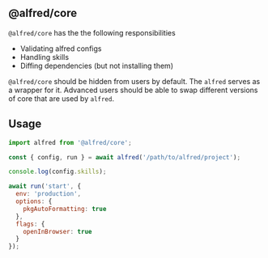 ## @alfred/core

`@alfred/core` has the the following responsibilities
* Validating alfred configs
* Handling skills
* Diffing dependencies (but not installing them)

`@alfred/core` should be hidden from users by default. The `alfred` serves as a wrapper for it. Advanced users should be able to swap different versions of core that are used by `alfred`.

## Usage

```js
import alfred from '@alfred/core';

const { config, run } = await alfred('/path/to/alfred/project');

console.log(config.skills);

await run('start', {
  env: 'production',
  options: {
    pkgAutoFormatting: true
  },
  flags: {
    openInBrowser: true
  }
});
```
